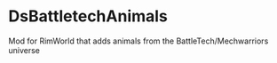# DsBattletechAnimals
 Mod for RimWorld that adds animals from the BattleTech/Mechwarriors universe
